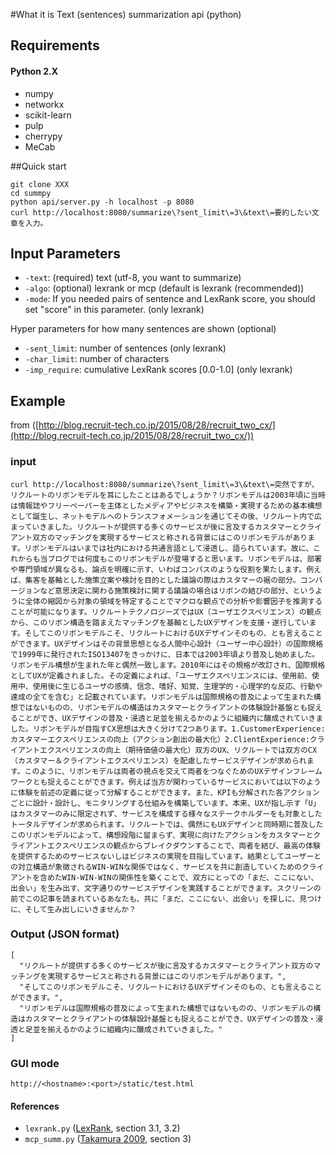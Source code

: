 #What it is
Text (sentences) summarization api (python) 

## Requirements 
#### Python 2.X
+ numpy
+ networkx
+ scikit-learn
+ pulp
+ cherrypy
+ MeCab

##Quick start
```
git clone XXX
cd summpy
python api/server.py -h localhost -p 8080
curl http://localhost:8080/summarize\?sent_limit\=3\&text\=要約したい文章を入力。
```
## Input Parameters
- `-text`: (required) text (utf-8, you want to summarize) 
- `-algo`: (optional) lexrank or mcp (default is lexrank (recommended))
- `-mode`: If you needed pairs of sentence and LexRank score, you should set "score" in this parameter. (only lexrank)

Hyper parameters for how many sentences are shown (optional) 

- `-sent_limit`: number of sentences (only lexrank)
- `-char_limit`: number of characters
- `-imp_require`: cumulative LexRank scores [0.0-1.0] (only lexrank)

## Example<br>
from ([http://blog.recruit-tech.co.jp/2015/08/28/recruit_two_cx/](http://blog.recruit-tech.co.jp/2015/08/28/recruit_two_cx/))
### input
```
curl http://localhost:8080/summarize\?sent_limit\=3\&text\=突然ですが、リクルートのリボンモデルを耳にしたことはあるでしょうか？リボンモデルは2003年頃に当時は情報誌やフリーペーパーを主体としたメディアやビジネスを構築・実現するための基本構想として誕生し、ネットモデルへのトランスフォメーションを通じてその後、リクルート内で広まっていきました。リクルートが提供する多くのサービスが後に言及するカスタマーとクライアント双方のマッチングを実現するサービスと称される背景にはこのリボンモデルがあります。リボンモデルはいまでは社内における共通言語として浸透し、語られています。故に、これからも当ブログでは何度もこのリボンモデルが登場すると思います。リボンモデルは、部署や専門領域が異なるも、論点を明確に示す、いわばコンパスのような役割を果たします。例えば、集客を基軸とした施策立案や検討を目的とした議論の際はカスタマーの裾の部分。コンバージョンなど意思決定に関わる施策検討に関する議論の場合はリボンの結びの部分、というように全体の縮図から対象の領域を特定することでマクロな観点での分析や影響因子を推測することが可能になります。リクルートテクノロジーズではUX（ユーザエクスペリエンス）の観点から、このリボン構造を踏まえたマッチングを基軸としたUXデザインを支援・遂行しています。そしてこのリボンモデルこそ、リクルートにおけるUXデザインそのもの、とも言えることができます。UXデザインはその背景思想となる人間中心設計（ユーザー中心設計）の国際規格で1999年に発行されたISO13407をきっかけに、日本では2003年頃より普及し始めました。リボンモデル構想が生まれた年と偶然一致します。2010年にはその規格が改訂され、国際規格としてUXが定義されました。その定義によれば、「ユーザエクスペリエンスには、使用前、使用中、使用後に生じるユーザの感情、信念、嗜好、知覚、生理学的・心理学的な反応、行動や達成の全てを含む」と記載されています。リボンモデルは国際規格の普及によって生まれた構想ではないものの、リボンモデルの構造はカスタマーとクライアントの体験設計基盤とも捉えることができ、UXデザインの普及・浸透と足並を揃えるかのように組織内に醸成されていきました。リボンモデルが目指すCX思想は大きく分けて2つあります。1.CustomerExperience:カスタマーエクスペリエンスの向上（アクション創出の最大化）2.ClientExperience:クライアントエクスペリエンスの向上（期待価値の最大化）双方のUX、リクルートでは双方のCX（カスタマー＆クライアントエクスペリエンス）を配慮したサービスデザインが求められます。このように、リボンモデルは両者の視点を交えて両者をつなぐためのUXデザインフレームワークとも捉えることができます。例えば当方が関わっているサービスにおいては以下のように体験を前述の定義に従って分解することができます。また、KPIも分解された各アクションごとに設計・設計し、モニタリングする仕組みを構築しています。本来、UXが指し示す「U」はカスタマーのみに限定されず、サービスを構成する様々なステークホルダーをも対象としたトータルデザインが求められます。リクルートでは、偶然にもUXデザインと同時期に普及したこのリボンモデルによって、構想段階に留まらず、実現に向けたアクションをカスタマーとクライアントエクスペリエンスの観点からブレイクダウンすることで、両者を結び、最高の体験を提供するためのサービスないしはビジネスの実現を目指しています。結果としてユーザーとの対立構造が象徴されるWIN-WINな関係ではなく、サービスを共に創造していくためのクライアントを含めたWIN-WIN-WINの関係性を築くことで、双方にとっての「まだ、ここにない、出会い」を生み出す、文字通りのサービスデザインを実践することができます。スクリーンの前でこの記事を読まれているあなたも、共に「まだ、ここにない、出会い」を探しに、見つけに、そして生み出しにいきませんか？
```

### Output (JSON format)

```
[
  "リクルートが提供する多くのサービスが後に言及するカスタマーとクライアント双方のマッチングを実現するサービスと称される背景にはこのリボンモデルがあります。", 
  "そしてこのリボンモデルこそ、リクルートにおけるUXデザインそのもの、とも言えることができます。", 
  "リボンモデルは国際規格の普及によって生まれた構想ではないものの、リボンモデルの構造はカスタマーとクライアントの体験設計基盤とも捉えることができ、UXデザインの普及・浸透と足並を揃えるかのように組織内に醸成されていきました。"
]
```

### GUI mode

`http://<hostname>:<port>/static/test.html`

#### References

- `lexrank.py` ([LexRank](http://www.cs.cmu.edu/afs/cs/project/jair/pub/volume22/erkan04a-html/erkan04a.html), section 3.1, 3.2)
- `mcp_summ.py` ([Takamura 2009](http://citeseerx.ist.psu.edu/viewdoc/summary?doi=10.1.1.222.6945), section 3)
